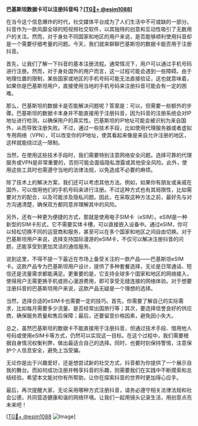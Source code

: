 **巴基斯坦数据卡可以注册抖音吗？[[TG💪+ @esim1088](https://t.me/s/esim1088)]**

在当今这个信息爆炸的时代，社交媒体平台成为了人们生活中不可或缺的一部分。抖音作为一款风靡全球的短视频社交软件，以其独特的创意和互动性吸引了无数用户的关注。然而，对于身处不同国家和地区的用户来说，是否能够顺利使用抖音却是一个需要仔细考量的问题。今天，我们就来聊聊巴基斯坦的数据卡能否用于注册抖音。

首先，让我们了解一下抖音的基本注册流程。通常情况下，用户可以通过手机号码进行注册。然而，对于身处国外的用户而言，这一过程可能会遇到一些障碍。由于地理位置的限制，某些国家或地区的手机号码可能无法直接验证，这也就意味着，如果你是巴基斯坦用户，直接使用当地的手机号码来注册抖音可能会有一定的困难。

那么，巴基斯坦的数据卡是否能解决问题呢？答案是：可以，但需要一些额外的步骤。巴基斯坦的数据卡本身并不能直接用于注册抖音，因为抖音的注册系统会对IP地址进行检测，以确保用户的真实性。巴基斯坦的IP地址可能会被识别为来自国外，从而导致注册失败。不过，通过一些技术手段，比如使用代理服务器或者虚拟专用网络（VPN），可以改变你的IP地址，使其看起来像是来自允许注册的地区，这样就能绕过这一限制。

当然，在使用这些技术手段时，我们需要特别注意网络安全问题。选择可靠的代理服务或VPN是非常重要的，否则可能会面临隐私泄露或其他安全风险。此外，使用这些工具时也需遵守当地的法律法规，以免造成不必要的麻烦。

除了技术上的解决方案，我们还可以考虑其他方法。例如，如果你有朋友或亲戚在国外，可以借用他们的手机号码来进行注册。不过这种方式也有其局限性，比如需要对方的配合，以及可能涉及隐私问题。因此，在采取这种方法之前，最好先与对方沟通清楚，确保双方都同意并理解其中的风险。

另外，还有一种更为便捷的方式，那就是使用电子SIM卡（eSIM）。eSIM是一种新型的SIM卡形式，它不需要实体卡槽，可以直接嵌入设备中。通过eSIM，你可以轻松切换不同的运营商和服务，甚至可以在多个国家和地区之间自由切换。对于巴基斯坦用户来说，选择支持国际漫游的eSIM卡，不仅可以解决注册抖音的问题，还能享受到更加灵活的通信服务。

说到这里，不得不提一下最近在市场上备受关注的一款产品——巴基斯坦eSIM卡。这款产品专为巴基斯坦用户设计，提供了多种套餐选择，无论是日常通话、短信还是流量需求都能满足。更重要的是，它支持全球多个国家和地区的网络接入，使得用户无需更换手机或担心漫游费用，即可享受无缝连接的网络体验。对于想要注册抖音的巴基斯坦用户来说，这款产品无疑是一个理想的选择。

当然，选择合适的eSIM卡也需要一定的技巧。首先，你需要了解自己的实际需求，比如每月需要多少流量、是否经常出国旅行等；其次，要选择信誉良好的供应商，确保服务质量和售后保障；最后，还要留意价格因素，避免因小失大。

总之，虽然巴基斯坦的数据卡不能直接用于注册抖音，但通过技术手段、借用他人号码或使用eSIM卡等方式，仍然可以实现这一目标。在这个过程中，我们需要根据自身情况权衡利弊，做出最适合自己的选择。同时，也要时刻保持警惕，注意保护个人信息安全，避免上当受骗。

无论你是出于兴趣爱好，还是想尝试新的社交方式，抖音都为你提供了一个展示自我的舞台。而如何成功注册并畅享抖音的乐趣，则需要我们在实践中不断摸索和总结经验。希望本文能对你有所帮助，让你在探索抖音的世界时更加得心应手。

最后，再次提醒大家，无论采用哪种方式注册抖音，请务必遵守相关法律法规和社会公德，共同营造健康和谐的网络环境。让我们一起用镜头记录生活，用创意点亮未来吧！

[[TG💪+ @esim1088](https://t.me/s/esim1088) ![Image](https://i.postimg.cc/4NQfJmqS/Snipaste-2025-05-13-00-14-12.png)]